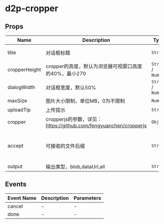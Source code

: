 # d2p-cropper

## Props

<!-- @vuese:d2p-cropper:props:start -->
|Name|Description|Type|Required|Default|
|---|---|---|---|---|
|title|对话框标题|`String`|`false`|'图片裁剪'|
|cropperHeight|cropper的高度，默认为浏览器可视窗口高度的40%，最小270|`String` / `Number`|`false`|-|
|dialogWidth|对话框宽度，默认50%|`String` / `Number`|`false`|'50%'|
|maxSize|图片大小限制，单位MB，0为不限制|`Number`|`false`|5|
|uploadTip|上传提示|`String`|`false`|-|
|cropper|cropperjs的参数，详见：https://github.com/fengyuanchen/cropperjs|`Object`|`false`|-|
|accept|可接收的文件后缀|`String`|`false`|'.jpg, .jpeg, .png, .gif, .webp'|
|output|输出类型，blob,dataUrl,all|`String`|`false`|'blob'|

<!-- @vuese:d2p-cropper:props:end -->


## Events

<!-- @vuese:d2p-cropper:events:start -->
|Event Name|Description|Parameters|
|---|---|---|
|cancel|-|-|
|done|-|-|

<!-- @vuese:d2p-cropper:events:end -->


